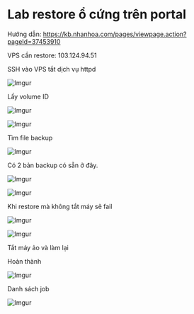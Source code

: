 # Lab restore ổ cứng trên portal

Hướng dẫn: https://kb.nhanhoa.com/pages/viewpage.action?pageId=37453910

VPS cần restore: 103.124.94.51

SSH vào VPS tắt dịch vụ httpd

![Imgur](https://i.imgur.com/8V1a056.png)

Lấy volume ID

![Imgur](https://i.imgur.com/CIrsexC.png)

![Imgur](https://i.imgur.com/190uZaO.png)

Tìm file backup

![Imgur](https://i.imgur.com/kcjL7os.png)

Có 2 bản backup có sẵn ở đây.

![Imgur](https://i.imgur.com/d1604hG.png)

![Imgur](https://i.imgur.com/AjqS8ZK.png)

Khi restore mà không tắt máy sẽ fail

![Imgur](https://i.imgur.com/EoJeP5C.png)

![Imgur](https://i.imgur.com/l3eqcf8.png)

Tắt máy ảo và làm lại

Hoàn thành

![Imgur](https://i.imgur.com/EN4SytV.png)

Danh sách job

![Imgur](https://i.imgur.com/Sa7IZuF.png)